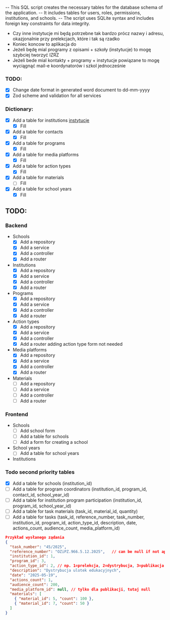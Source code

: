 -- This SQL script creates the necessary tables for the database schema of the application.
-- It includes tables for users, roles, permissions, institutions, and schools.
-- The script uses SQLite syntax and includes foreign key constraints for data integrity.

- Czy inne instytucje mi będą potrzebne tak bardzo prócz nazwy i adresu, okazjonalnie przy prelekcjach, które i tak są rzadko
- Koniec koncow to aplikacja do
- Jeżeli będę mial programy z opisami + szkoły (instytucje) to mogę szybciej tworzyć IZRZ
- Jeżeli bede mial kontakty + programy + instytucje powiązane to mogę wyciągnąć mail-e koordynatorów i szkol jednocześnie

### TODO:

- [x] Change date format in generated word document to dd-mm-yyyy
- [x] Zod scheme and validation for all services

### Dictionary:

- [x] Add a table for institutions [instytucje](#instytucje)
  - [x] Fill
- [x] Add a table for contacts
  - [x] Fill
- [x] Add a table for programs
  - [x] Fill
- [x] Add a table for media platforms
  - [x] Fill
- [x] Add a table for action types
  - [x] Fill
- [x] Add a table for materials
  - [ ] Fill
- [x] Add a table for school years
  - [x] Fill

## TODO:

### Backend

- Schools
  - [x] Add a repository
  - [x] Add a service
  - [x] Add a controller
  - [x] Add a router
- Institutions
  - [x] Add a repository
  - [x] Add a service
  - [x] Add a controller
  - [x] Add a router
- Programs
  - [x] Add a repository
  - [x] Add a service
  - [x] Add a controller
  - [x] Add a router
- Action types
  - [x] Add a repository
  - [x] Add a service
  - [x] Add a controller
  - [x] Add a router
        adding action type form not needed
- Media platforms
  - [x] Add a repository
  - [x] Add a service
  - [x] Add a controller
  - [x] Add a router
- Materials
  - [ ] Add a repository
  - [ ] Add a service
  - [ ] Add a controller
  - [ ] Add a router

### Frontend

- Schools
  - [ ] Add school form
  - [ ] Add a table for schools
  - [ ] Add a form for creating a school
- School years
  - [ ] Add a table for school years
- Institutions

### Todo second priority tables

- [x] Add a table for schools (institution_id)
- [ ] Add a table for program coordinators (institution_id, program_id, contact_id, school_year_id)
- [ ] Add a table for institution program participation (institution_id, program_id, school_year_id)
- [ ] Add a table for task materials (task_id, material_id, quantity)
- [ ] Add a table for tasks (task_id, reference_number, task_number, institution_id, program_id, action_type_id, description, date, actions_count, audience_count, media_platform_id)

```json
Przykład wysłanego ządania
{
  "task_number": "45/2025",
  "reference_number": "OZiPZ.966.5.12.2025",   // can be null if not applicable, e.g., in cases of distribution where IZRZ is not created
  "institution_id": 1,
  "program_id": 3,
  "action_type_id": 2, // np. 1=prelekcja, 2=dystrybucja, 3=publikacja
  "description": "Dystrybucja ulotek edukacyjnych",
  "date": "2025-05-19",
  "actions_count": 1,
  "audience_count": 200,
  "media_platform_id": null, // tylko dla publikacji, tutaj null
  "materials": [
    { "material_id": 5, "count": 100 },
    { "material_id": 7, "count": 50 }
  ]
}
```

